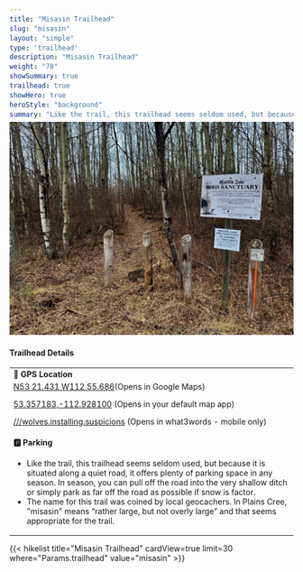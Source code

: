 ```yaml
---
title: "Misasin Trailhead"
slug: "misasin"
layout: "simple"
type: 'trailhead'
description: "Misasin Trailhead"
weight: "70"
showSummary: true
trailhead: true
showHero: true
heroStyle: "background"
summary: "Like the trail, this trailhead seems seldom used, but because it is situated along a quiet road, it offers plenty of parking space in any season. In season, you can pull off the road into the very shallow ditch or simply park as far off the road as possible if snow is a factor."
---
```

<div class="flex flex-col text-surface shadow-secondary-1 dark:bg-surface-dark dark:text-white max-w-max lg:flex-row"> 
  <div class="w-full lg:w-1/2" style="margin-bottom: 20px;margin-top: -25px;">

![Misasin Trailhead](featured-misasin.jpg "Misasin Trailhead")

  </div>
  <div class="flex flex-col justify-start pl-5 lg:w-1/2">
    <h4 class="text-xl font-large mt-0">Trailhead Details</h4>
      <table width=100% class="w-full">
      <tbody>
        <tr>
          <td valign="top" width="100%" class="mb-2 text-base" colspan="2"><b>🧭 GPS Location</b></td>
        </tr>
        <tr>
          <td valign="top" colspan="2" class="my-4 text-base"><a href="https://maps.app.goo.gl/34r3stN2LZ2viuLe7" target="_blank">N53 21.431 W112 55.686</a>(Opens in Google Maps)</br>
          <p><a href="geo:53.357183,-112.928100">53.357183,-112.928100</a> (Opens in your default map app)</p>
          <p><a href="wolves.installing.suspicions://show?threewords=wolves.installing.suspicions">///wolves.installing.suspicions</a> (Opens in what3words - mobile only)</p>
          </td>
        </tr>
        <tr>
          <td valign="top" class="mb-2 text-base"><b>🅿️ Parking</b></td>
        </tr>
        <tr>
          <td valign="top" colspan="2" class="my-4 text-base"><ul><li>Like the trail, this trailhead seems seldom used, but because it is situated along a quiet road, it offers plenty of parking space in any season. In season, you can pull off the road into the very shallow ditch or simply park as far off the road as possible if snow is factor.</li><li>The name for this trail was coined by local geocachers. In Plains Cree, "misasin" means “rather large, but not overly large” and that seems appropriate for the trail.</li>
          </ul></td>
        </tr>
      </tbody>
      </table>
  </div>
</div>
{{< hikelist title="Misasin Trailhead" cardView=true limit=30 where="Params.trailhead" value="misasin" >}}